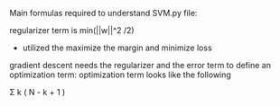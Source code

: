 Main formulas required to understand SVM.py file:

regularizer term is min(||w||^2 /2)
- utilized the maximize the margin and minimize loss

gradient descent needs the regularizer and the error term to define an optimization term:
optimization term looks like the following 
<p>
    <span>&Sigma;</span>
    k ( N - k + 1 )
</p>
